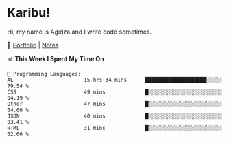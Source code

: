 # Karibu!
Hi, my name is Agidza and I write code sometimes.

🫧 [Portfolio](https://lynnagidza.github.io/) | [Notes](https://medium.com/me/stories/public)

<!--START_SECTION:waka-->
📊 **This Week I Spent My Time On** 

```text
💬 Programming Languages: 
AL                       15 hrs 34 mins      ████████████████████░░░░░   79.54 % 
CSS                      49 mins             █░░░░░░░░░░░░░░░░░░░░░░░░   04.19 % 
Other                    47 mins             █░░░░░░░░░░░░░░░░░░░░░░░░   04.06 % 
JSON                     40 mins             █░░░░░░░░░░░░░░░░░░░░░░░░   03.41 % 
HTML                     31 mins             █░░░░░░░░░░░░░░░░░░░░░░░░   02.66 % 
```


<!--END_SECTION:waka-->
<!--#### 💟 **Digital Swag**
[![@agidza's Holopin board](https://holopin.me/agidza)](https://holopin.io/@agidza)
